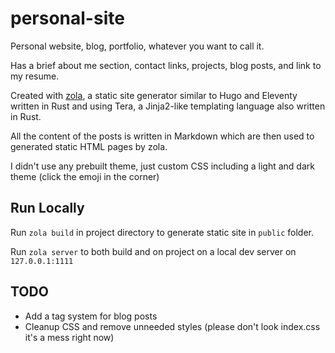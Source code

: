 # personal-site

Personal website, blog, portfolio, whatever you want to call it.

Has a brief about me section, contact links, projects, blog posts, and link to my resume.

Created with [zola](https://github.com/getzola/zola), a static site generator similar to Hugo and Eleventy written in Rust
and using Tera, a Jinja2-like templating language also written in Rust.

All the content of the posts is written in Markdown which are then used to generated static HTML pages by zola.

I didn't use any prebuilt theme, just custom CSS including a light and dark theme (click the emoji in the corner)

## Run Locally

Run `zola build` in project directory to generate static site in `public` folder.

Run `zola server` to both build and on project on a local dev server on `127.0.0.1:1111`

## TODO
 - Add a tag system for blog posts
 - Cleanup CSS and remove unneeded styles (please don't look index.css it's a mess right now)


